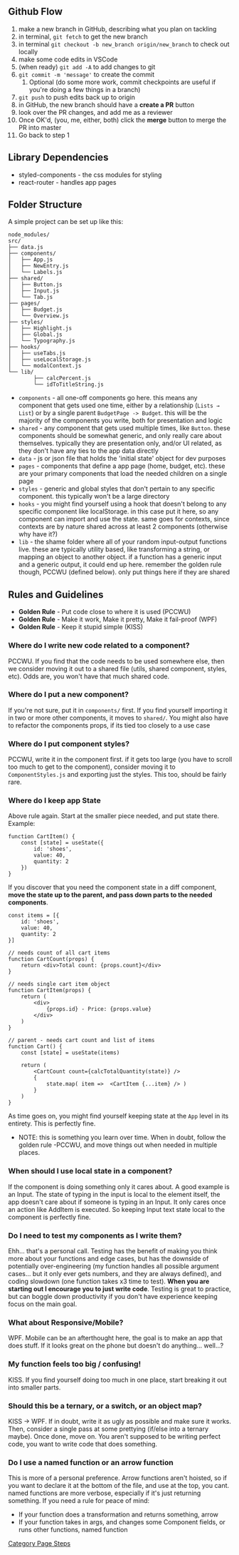 ## Github Flow

1. make a new branch in GitHub, describing what you plan on tackling
2. in terminal, `git fetch` to get the new branch
3. in terminal `git checkout -b new_branch origin/new_branch` to check out locally
4. make some code edits in VSCode
5. (when ready) `git add -A` to add changes to git
6. `git commit -m 'message'` to create the commit
    1. Optional (do some more work, commit checkpoints are useful if you're doing a few things in a branch)
7. `git push` to push edits back up to origin
8. in GitHub, the new branch should have a **create a PR** button
9. look over the PR changes, and add me as a reviewer
10. Once OK'd, (you, me, either, both) click the **merge** button to merge the PR into master
11. Go back to step 1

## Library Dependencies

- styled-components - the css modules for styling
- react-router - handles app pages

## Folder Structure

A simple project can be set up like this:

    
    node_modules/
    src/
    ├── data.js
    ├── components/
    │   ├── App.js
    │   ├── NewEntry.js
    │   └── Labels.js
    ├── shared/
    │   ├── Button.js
    │   ├── Input.js
    │   └── Tab.js
    ├── pages/
    │   ├── Budget.js
    │   └── Overview.js
    ├── styles/
    │   ├── Highlight.js
    │   ├── Global.js
    │   └── Typography.js
    ├── hooks/
    │   ├── useTabs.js
    │   ├── useLocalStorage.js
    │   └── modalContext.js
    └── lib/
    		├── calcPercent.js
    		└── idToTitleString.js

- `components` - all one-off components go here. this means any component that gets used one time, either by a relationship (`Lists → List`) or by a single parent `BudgetPage -> Budget`. this will be the majority of the components you write, both for presentation and logic
- `shared` - any component that gets used multiple times, like `Button`. these components should be somewhat generic, and only really care about themselves. typically they are presentation only, and/or UI related, as they don't have any ties to the app data directly
- `data` - js or json file that holds the 'initial state' object for dev purposes
- `pages` -  components that define a app page (home, budget, etc). these are your primary components that load the needed children on a single page
- `styles` - generic and global styles that don't pertain to any specific component. this typically won't be a large directory
- `hooks` - you might find yourself using a hook that doesn't belong to any specific component like localStorage. in this case put it here, so any component can import and use the state. same goes for contexts, since contexts are by nature shared across at least 2 components (otherwise why have it?)
- `lib` - the shame folder where all of your random input-output functions live. these are typically utility based, like transforming a string, or mapping an object to another object. if a function has a generic input and a generic output, it could end up here. remember the golden rule though, PCCWU (defined below). only put things here if they are shared

## Rules and Guidelines

- **Golden Rule** - Put code close to where it is used (PCCWU)
- **Golden Rule** - Make it work, Make it pretty, Make it fail-proof (WPF)
- **Golden Rule** - Keep it stupid simple (KISS)

### Where do I write new code related to a component?

PCCWU. If you find that the code needs to be used somewhere else, then we consider moving it out to a shared file (utils, shared component, styles, etc). Odds are, you won't have that much shared code.

### Where do I put a new component?

If you're not sure, put it in `components/` first. If you find yourself importing it in two or more other components, it moves to `shared/`. You might also have to refactor the components props, if its tied too closely to a use case

### Where do I put component styles?

PCCWU, write it in the component first. if it gets too large (you have to scroll too much to get to the component), consider moving it to `ComponentStyles.js` and exporting just the styles. This too, should be fairly rare.

### Where do I keep app State

Above rule again. Start at the smaller piece needed, and put state there. Example:

    function CartItem() {
    	const [state] = useState({
    		id: 'shoes',
    		value: 40,
    		quantity: 2
    	})
    }

If you discover that you need the component state in a diff component, **move the state up to the parent, and pass down parts to the needed components**.

    const items = [{
    	id: 'shoes',
    	value: 40,
    	quantity: 2	
    }]
    
    // needs count of all cart items
    function CartCount(props) {
    	return <div>Total count: {props.count}</div>
    }
    
    // needs single cart item object
    function CartItem(props) {
    	return (
    		<div>
    			{props.id} - Price: {props.value}
    		</div>
    	)
    }
    
    // parent - needs cart count and list of items
    function Cart() {
    	const [state] = useState(items)
    
    	return (
    		<CartCount count={calcTotalQuantity(state)} />
    		{
    			state.map( item =>  <CartItem {...item} /> )	
    		}
    	)
    } 

As time goes on, you might find yourself keeping state at the `App` level in its entirety. This is perfectly fine.

- NOTE: this is something you learn over time. When in doubt, follow the golden rule -PCCWU, and move things out when needed in multiple places.

### When should I use local state in a component?

If the component is doing something only it cares about. A good example is an Input. The state of typing in the input is local to the element itself, the app doesn't care about if someone is typing in an Input. It only cares once an action like AddItem is executed. So keeping Input text state local to the component is perfectly fine.

### Do I need to test my components as I write them?

Ehh... that's a personal call. Testing has the benefit of making you think more about your functions and edge cases, but has the downside of potentially over-engineering (my function handles all possible argument cases... but it only ever gets numbers, and they are always defined), and coding slowdown (one function takes x3 time to test). **When you are starting out I encourage you to just write code**. Testing is great to practice, but can boggle down productivity if you don't have experience keeping focus on the main goal.

### What about Responsive/Mobile?

WPF. Mobile can be an afterthought here, the goal is to make an app that does stuff. If it looks great on the phone but doesn't do anything... well...?

### My function feels too big / confusing!

KISS. If you find yourself doing too much in one place, start breaking it out into smaller parts. 

### Should this be a ternary, or a switch, or an object map?

KISS → WPF. If in doubt, write it as ugly as possible and make sure it works. Then, consider a single pass at some prettying (if/else into a ternary maybe). Once done, move on. You aren't supposed to be writing perfect code, you want to write code that does something.

### Do I use a named function or an arrow function

This is more of a personal preference. Arrow functions aren't hoisted, so if you want to declare it at the bottom of the file, and use at the top, you cant. named functions are more verbose, especially if it's just returning something. If you need a rule for peace of mind:

- If your function does a transformation and returns something, arrow
- If your function takes in args, and changes some Component fields, or runs other functions, named function

[Category Page Steps](https://www.notion.so/71ae9d76a19b48b3b4522214f28fb92f)